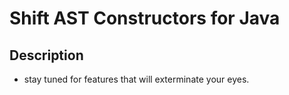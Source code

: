 Shift AST Constructors for Java
===============================

## Description

- stay tuned for features that will exterminate your eyes.
